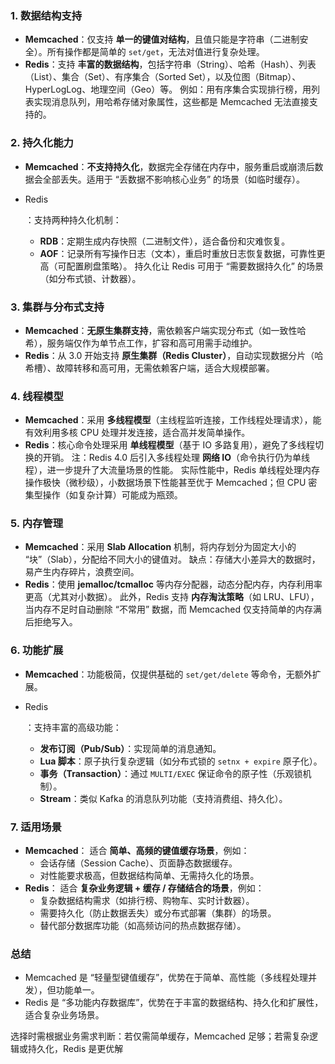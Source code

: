 ### **1. 数据结构支持**

- **Memcached**：仅支持 **单一的键值对结构**，且值只能是字符串（二进制安全）。所有操作都是简单的 `set/get`，无法对值进行复杂处理。
- **Redis**：支持 **丰富的数据结构**，包括字符串（String）、哈希（Hash）、列表（List）、集合（Set）、有序集合（Sorted Set），以及位图（Bitmap）、HyperLogLog、地理空间（Geo）等。
  例如：用有序集合实现排行榜，用列表实现消息队列，用哈希存储对象属性，这些都是 Memcached 无法直接支持的。

### **2. 持久化能力**

- **Memcached**：**不支持持久化**，数据完全存储在内存中，服务重启或崩溃后数据会全部丢失。适用于 “丢数据不影响核心业务” 的场景（如临时缓存）。

- Redis

  ：支持两种持久化机制：

    - **RDB**：定期生成内存快照（二进制文件），适合备份和灾难恢复。
    - **AOF**：记录所有写操作日志（文本），重启时重放日志恢复数据，可靠性更高（可配置刷盘策略）。
      持久化让 Redis 可用于 “需要数据持久化” 的场景（如分布式锁、计数器）。

### **3. 集群与分布式支持**

- **Memcached**：**无原生集群支持**，需依赖客户端实现分布式（如一致性哈希），服务端仅作为单节点工作，扩容和高可用需手动维护。
- **Redis**：从 3.0 开始支持 **原生集群（Redis Cluster）**，自动实现数据分片（哈希槽）、故障转移和高可用，无需依赖客户端，适合大规模部署。

### **4. 线程模型**

- **Memcached**：采用 **多线程模型**（主线程监听连接，工作线程处理请求），能有效利用多核 CPU 处理并发连接，适合高并发简单操作。
- **Redis**：核心命令处理采用 **单线程模型**（基于 IO 多路复用），避免了多线程切换的开销。
  注：Redis 4.0 后引入多线程处理 **网络 IO**（命令执行仍为单线程），进一步提升了大流量场景的性能。
  实际性能中，Redis 单线程处理内存操作极快（微秒级），小数据场景下性能甚至优于 Memcached；但 CPU 密集型操作（如复杂计算）可能成为瓶颈。

### **5. 内存管理**

- **Memcached**：采用 **Slab Allocation** 机制，将内存划分为固定大小的 “块”（Slab），分配给不同大小的键值对。
  缺点：存储大小差异大的数据时，易产生内存碎片，浪费空间。
- **Redis**：使用 **jemalloc/tcmalloc** 等内存分配器，动态分配内存，内存利用率更高（尤其对小数据）。
  此外，Redis 支持 **内存淘汰策略**（如 LRU、LFU），当内存不足时自动删除 “不常用” 数据，而 Memcached 仅支持简单的内存满后拒绝写入。

### **6. 功能扩展**

- **Memcached**：功能极简，仅提供基础的 `set/get/delete` 等命令，无额外扩展。

- Redis

  ：支持丰富的高级功能：

    - **发布订阅（Pub/Sub）**：实现简单的消息通知。
    - **Lua 脚本**：原子执行复杂逻辑（如分布式锁的 `setnx + expire` 原子化）。
    - **事务（Transaction）**：通过 `MULTI/EXEC` 保证命令的原子性（乐观锁机制）。
    - **Stream**：类似 Kafka 的消息队列功能（支持消费组、持久化）。

### **7. 适用场景**

- **Memcached**：
  适合 **简单、高频的键值缓存场景**，例如：
    - 会话存储（Session Cache）、页面静态数据缓存。
    - 对性能要求极高，但数据结构简单、无需持久化的场景。
- **Redis**：
  适合 **复杂业务逻辑 + 缓存 / 存储结合的场景**，例如：
    - 复杂数据结构需求（如排行榜、购物车、实时计数器）。
    - 需要持久化（防止数据丢失）或分布式部署（集群）的场景。
    - 替代部分数据库功能（如高频访问的热点数据存储）。

### **总结**

- Memcached 是 “轻量型键值缓存”，优势在于简单、高性能（多线程处理并发），但功能单一。
- Redis 是 “多功能内存数据库”，优势在于丰富的数据结构、持久化和扩展性，适合复杂业务场景。

选择时需根据业务需求判断：若仅需简单缓存，Memcached 足够；若需复杂逻辑或持久化，Redis 是更优解
